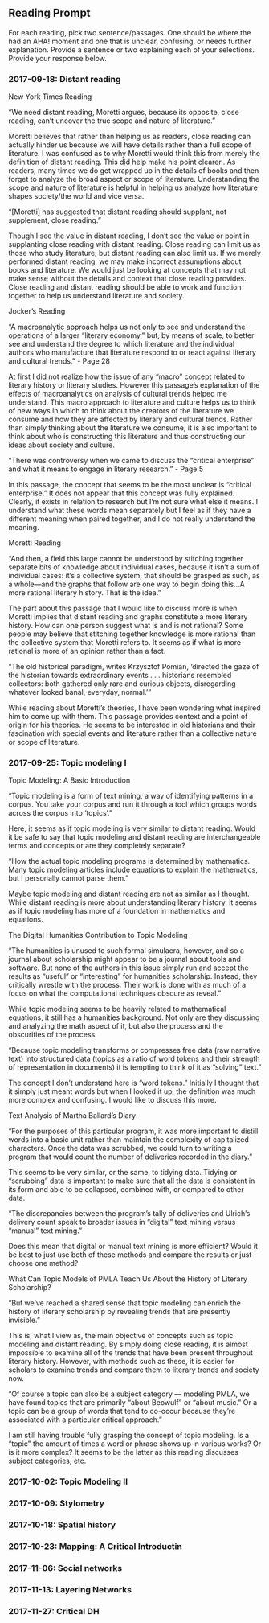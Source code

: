 ## Reading Prompt

For each reading, pick two sentence/passages. One should be where the had an AHA! moment and one that is unclear, confusing, or needs further explanation. Provide a sentence or two explaining each of your selections.  Provide your response below.

 

### 2017-09-18: Distant reading

New York Times Reading

“We need distant reading, Moretti argues, because its opposite, close reading, can’t uncover the true scope and nature of literature.”

Moretti believes that rather than helping us as readers, close reading can actually hinder us because we will have details rather than a full scope of literature. I was confused as to why Moretti would think this from merely the definition of distant reading. This did help make his point clearer.. As readers, many times we do get wrapped up in the details of books and then forget to analyze the broad aspect or scope of literature. Understanding the scope and nature of literature is helpful in helping us analyze how literature shapes society/the world and vice versa.

“[Moretti] has suggested that distant reading should supplant, not supplement, close reading.”

Though I see the value in distant reading, I don’t see the value or point in supplanting close reading with distant reading. Close reading can limit us as those who study literature, but distant reading can also limit us. If we merely performed distant reading, we may make incorrect assumptions about books and literature. We would just be looking at concepts that may not make sense without the details and context that close reading provides. Close reading and distant reading should be able to work and function together to help us understand literature and society.

Jocker’s Reading

“A macroanalytic approach helps us not only to see and understand the operations of a larger “literary economy,” but, by means of scale, to better see and understand the degree to which literature and the individual authors who manufacture that literature respond to or react against literary and cultural trends.” - Page 28

At first I did not realize how the issue of any “macro” concept related to literary history or literary studies. However this passage’s explanation of the effects of macroanalytics on analysis of cultural trends helped me understand. This macro approach to literature and culture helps us to think of new ways in which to think about the creators of the literature we consume and how they are affected by literary and cultural trends. Rather than simply thinking about the literature we consume, it is also important to think about who is constructing this literature and thus constructing our ideas about society and culture. 

“There was controversy when we came to discuss the “critical enterprise” and what it means to engage in literary research.” - Page 5

In this passage, the concept that seems to be the most unclear is “critical enterprise.” It does not appear that this concept was fully explained. Clearly, it exists in relation to research but I’m not sure what else it means. I understand what these words mean separately but I feel as if they have a different meaning when paired together, and I do not really understand the meaning. 

Moretti Reading

“And then, a field this large cannot be understood by stitching together separate bits of knowledge about individual cases, because it isn’t a sum of individual cases: it’s a collective system, that should be grasped as such, as a whole—and the graphs that follow are one way to begin doing this...A more rational literary history. That is the idea.” 

The part about this passage that I would like to discuss more is when Moretti implies that distant reading and graphs constitute a more literary history. How can one person suggest what is and is not rational? Some people may believe that stitching together knowledge is more rational than the collective system that Moretti refers to. It seems as if what is more rational is more of an opinion rather than a fact. 

“The old historical paradigm, writes Krzysztof Pomian, ‘directed the gaze of the historian towards extraordinary events . . . historians resembled collectors: both gathered only rare and curious objects, disregarding whatever looked banal, everyday, normal.’”

While reading about Moretti’s theories, I have been wondering what inspired him to come up with them. This passage provides context and a point of origin for his theories. He seems to be interested in old historians and their fascination with special events and literature rather than a collective nature or scope of literature. 


### 2017-09-25: Topic modeling I

Topic Modeling: A Basic Introduction

“Topic modeling is a form of text mining, a way of identifying patterns in a corpus. You take your corpus and run it through a tool which groups words across the corpus into ‘topics’.” 

Here, it seems as if topic modeling is very similar to distant reading. Would it be safe to say that topic modeling and distant reading are interchangeable terms and concepts or are they completely separate?

“How the actual topic modeling programs is determined by mathematics. Many topic modeling articles include equations to explain the mathematics, but I personally cannot parse them.”

Maybe topic modeling and distant reading are not as similar as I thought. While distant reading is more about understanding literary history, it seems as if topic modeling has more of a foundation in mathematics and equations. 

The Digital Humanities Contribution to Topic Modeling

“The humanities is unused to such formal simulacra, however, and so a journal about scholarship might appear to be a journal about tools and software. But none of the authors in this issue simply run and accept the results as “useful” or “interesting” for humanities scholarship. Instead, they critically wrestle with the process. Their work is done with as much of a focus on what the computational techniques obscure as reveal.”

While topic modeling seems to be heavily related to mathematical equations, it still has a humanities background. Not only are they discussing and analyzing the math aspect of it, but also the process and the obscurities of the process.

“Because topic modeling transforms or compresses free data (raw narrative text) into structured data (topics as a ratio of word tokens and their strength of representation in documents) it is tempting to think of it as “solving” text.”

The concept I don’t understand here is “word tokens.” Initially I thought that it simply just meant words but when I looked it up, the definition was much more complex and confusing. I would like to discuss this more.


Text Analysis of Martha Ballard’s Diary

“For the purposes of this particular program, it was more important to distill words into a basic unit rather than maintain the complexity of capitalized characters. Once the data was scrubbed, we could turn to writing a program that would count the number of deliveries recorded in the diary.”

This seems to be very similar, or the same, to tidying data. Tidying or “scrubbing” data is important to make sure that all the data is consistent in its form and able to be collapsed, combined with, or compared to other data. 

“The discrepancies between the program’s tally of deliveries and Ulrich’s delivery count speak to broader issues in “digital” text mining versus “manual” text mining.”

Does this mean that digital or manual text mining is more efficient? Would it be best to just use both of these methods and compare the results or just choose one method?


What Can Topic Models of PMLA Teach Us About the History of Literary Scholarship?

“But we’ve reached a shared sense that topic modeling can enrich the history of literary scholarship by revealing trends that are presently invisible.”

This is, what I view as, the main objective of concepts such as topic modeling and distant reading. By simply doing close reading, it is almost impossible to examine all of the trends that have been present throughout literary history. However, with methods such as these, it is easier for scholars to examine trends and compare them to literary trends and society now. 

“Of course a topic can also be a subject category — modeling PMLA, we have found topics that are primarily “about Beowulf” or “about music.” Or a topic can be a group of words that tend to co-occur because they’re associated with a particular critical approach.”

I am still having trouble fully grasping the concept of topic modeling. Is a “topic” the amount of times a word or phrase shows up in various works? Or is it more complex? It seems to be the latter as this reading discusses subject categories, etc. 


### 2017-10-02: Topic Modeling II

### 2017-10-09: Stylometry

### 2017-10-18: Spatial history

### 2017-10-23: Mapping: A Critical Introductin

### 2017-11-06: Social networks

### 2017-11-13: Layering Networks

### 2017-11-27: Critical DH
